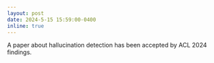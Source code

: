 ```yaml
---
layout: post
date: 2024-5-15 15:59:00-0400
inline: true
---
```


A paper about hallucination detection has been accepted by ACL 2024 findings.
